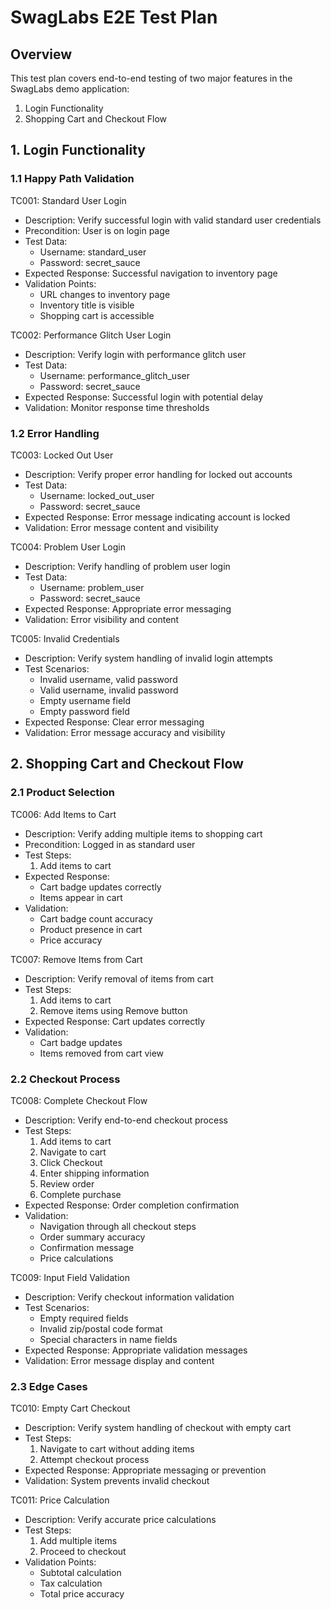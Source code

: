 # SwagLabs E2E Test Plan
## Overview
This test plan covers end-to-end testing of two major features in the SwagLabs demo application:
1. Login Functionality
2. Shopping Cart and Checkout Flow

## 1. Login Functionality

### 1.1 Happy Path Validation
TC001: Standard User Login
- Description: Verify successful login with valid standard user credentials
- Precondition: User is on login page
- Test Data: 
  - Username: standard_user
  - Password: secret_sauce
- Expected Response: Successful navigation to inventory page
- Validation Points:
  - URL changes to inventory page
  - Inventory title is visible
  - Shopping cart is accessible

TC002: Performance Glitch User Login
- Description: Verify login with performance glitch user
- Test Data: 
  - Username: performance_glitch_user
  - Password: secret_sauce
- Expected Response: Successful login with potential delay
- Validation: Monitor response time thresholds

### 1.2 Error Handling
TC003: Locked Out User
- Description: Verify proper error handling for locked out accounts
- Test Data:
  - Username: locked_out_user
  - Password: secret_sauce
- Expected Response: Error message indicating account is locked
- Validation: Error message content and visibility

TC004: Problem User Login
- Description: Verify handling of problem user login
- Test Data:
  - Username: problem_user
  - Password: secret_sauce
- Expected Response: Appropriate error messaging
- Validation: Error visibility and content

TC005: Invalid Credentials
- Description: Verify system handling of invalid login attempts
- Test Scenarios:
  - Invalid username, valid password
  - Valid username, invalid password
  - Empty username field
  - Empty password field
- Expected Response: Clear error messaging
- Validation: Error message accuracy and visibility

## 2. Shopping Cart and Checkout Flow

### 2.1 Product Selection
TC006: Add Items to Cart
- Description: Verify adding multiple items to shopping cart
- Precondition: Logged in as standard user
- Test Steps:
  1. Add items to cart
- Expected Response:
  - Cart badge updates correctly
  - Items appear in cart
- Validation:
  - Cart badge count accuracy
  - Product presence in cart
  - Price accuracy

TC007: Remove Items from Cart
- Description: Verify removal of items from cart
- Test Steps:
  1. Add items to cart
  2. Remove items using Remove button
- Expected Response: Cart updates correctly
- Validation:
  - Cart badge updates
  - Items removed from cart view

### 2.2 Checkout Process
TC008: Complete Checkout Flow
- Description: Verify end-to-end checkout process
- Test Steps:
  1. Add items to cart
  2. Navigate to cart
  3. Click Checkout
  4. Enter shipping information
  5. Review order
  6. Complete purchase
- Expected Response: Order completion confirmation
- Validation:
  - Navigation through all checkout steps
  - Order summary accuracy
  - Confirmation message
  - Price calculations

TC009: Input Field Validation
- Description: Verify checkout information validation
- Test Scenarios:
  - Empty required fields
  - Invalid zip/postal code format
  - Special characters in name fields
- Expected Response: Appropriate validation messages
- Validation: Error message display and content

### 2.3 Edge Cases
TC010: Empty Cart Checkout
- Description: Verify system handling of checkout with empty cart
- Test Steps:
  1. Navigate to cart without adding items
  2. Attempt checkout process
- Expected Response: Appropriate messaging or prevention
- Validation: System prevents invalid checkout

TC011: Price Calculation
- Description: Verify accurate price calculations
- Test Steps:
  1. Add multiple items
  2. Proceed to checkout
- Validation Points:
  - Subtotal calculation
  - Tax calculation
  - Total price accuracy
